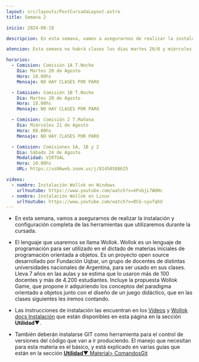 ```yaml
---
layout: src/layouts/PostCursadaLayout.astro
title: Semana 2

inicio: 2024-08-18

descripcion: En esta semana, vamos a asegurarnos de realizar la instalación y configuración completa de las herramientas que utilizaremos durante la cursada.

atencion: Esta semana no habrá clases los días martes 20/8 y miércoles 21/8, con motivo del paro docente y no docente anunciado. El sábado hay clase virtual normal.

horarios:
  - Comision: Comisión 1A T.Noche
    Dia: Martes 20 de Agosto
    Hora: 18.00hs
    Mensaje: NO HAY CLASES POR PARO

  - Comision: Comisión 1B T.Noche
    Dia: Martes 20 de Agosto
    Hora: 18.00hs
    Mensaje: NO HAY CLASES POR PARO

  - Comision: Comisión 2 T.Mañana
    Dia: Miércoles 21 de Agosto
    Hora: 08.00hs
    Mensaje: NO HAY CLASES POR PARO

  - Comision: Comisiones 1A, 1B y 2
    Dia: Sábado 24 de Agosto
    Modalidad: VIRTUAL
    Hora: 10.00hs
    URL: https://us06web.zoom.us/j/81450588625

videos:
  - nombre: Instalación Wollok en Windows
    urlYoutube: https://www.youtube.com/watch?v=kPxbjL7WUHc
  - nombre: Instalación Wollok en Linux
    urlYoutube: https://www.youtube.com/watch?v=DCG-syufqhU
---
```


- En esta semana, vamos a asegurarnos de realizar la instalación y configuración completa de las herramientas que utilizaremos durante la cursada.

- El lenguaje que usaremos se llama Wollok. Wollok es un lenguaje de programación para ser utilizado en el dictado de materias iniciales de programación orientada a objetos. Es un proyecto open source desarrollado por Fundación Uqbar, un grupo de docentes de distintas universidades nacionales de Argentina, para ser usado en sus clases. Lleva 7 años en las aulas y se estima que lo usaron más de 100 docentes y más de 4.200 estudiantes. Incluye la propuesta Wollok Game, que propone ir adquiriendo los conceptos del paradigma orientado a objetos junto con el diseño de un juego didáctico, que en las clases siguientes les iremos contando.

- Las instrucciones de instalación las encuentran en los <a href="/videos" target="_blank">Videos</a>
  y <a href="https://www.wollok.org/getting_started/installation/" target="_blank">Wollok docs Instalación</a>
  que están disponibles en esta página en la sección **Utilidad**▼.

- También deberán instalarse GIT como herramienta para el control de versiones del código que van a ir produciendo. El manejo que necesitan para esta materia es el básico, y está explicado en varias guías que están en la sección <a href="/material#ComandosBasicos" target="_blank">**Utilidad**▼ Material> ComandosGit</a>

